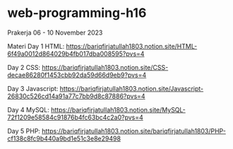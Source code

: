 # web-programming-h16
Prakerja 06 - 10 November 2023

Materi
Day 1 HTML: https://bariqfirjatullah1803.notion.site/HTML-6f49a0012d864029b4fb017dba008595?pvs=4

Day 2 CSS: https://bariqfirjatullah1803.notion.site/CSS-decae86280f1453cbb92da59d66d9eb9?pvs=4

Day 3 Javascript: https://bariqfirjatullah1803.notion.site/Javascript-26830c526cd14a91a77c7bb9d8c87886?pvs=4

Day 4 MySQL: https://bariqfirjatullah1803.notion.site/MySQL-72f1209e58584c91876b4fc63bc4c2a0?pvs=4

Day 5 PHP: https://bariqfirjatullah1803.notion.site/bariqfirjatullah1803/PHP-cf138c8fc9b440a9bd1e51c3e8e29498